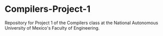 # Compilers-Project-1
Repository for Project 1 of the Compilers class at the National Autonomous University of Mexico's Faculty of Engineering.
